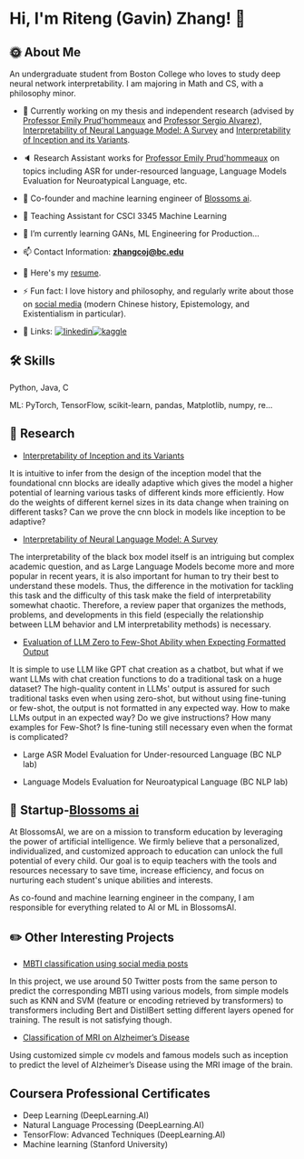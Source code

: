 # Hi, I'm Riteng (Gavin) Zhang! 👋


## 🌞 About Me
An undergraduate student from Boston College who loves to study deep neural network interpretability. I am majoring in Math and CS, with a philosophy minor.

- 🔭 Currently working on my thesis and independent research (advised by [Professor Emily Prud'hommeaux](https://www.bc.edu/bc-web/schools/mcas/departments/computer-science/people/faculty-directory/emily-prudhommeaux.html) and [Professor Sergio Alvarez](https://www.bc.edu/bc-web/schools/mcas/departments/computer-science/people/faculty-directory/sergio-alvarez.html)), [Interpretability of Neural Language Model: A Survey](https://github.com/ritengzhang/Interpretability-of-neural-language-model-A-survey/settings) and [Interpretability of Inception and its Variants](https://github.com/ritengzhang/Interpretability-of-Inception-and-its-variants).

- 🔈 Research Assistant works for [Professor Emily Prud'hommeaux](https://www.bc.edu/bc-web/schools/mcas/departments/computer-science/people/faculty-directory/emily-prudhommeaux.html) on topics including ASR for under-resourced language, Language Models Evaluation for Neuroatypical Language, etc.

- 🌻 Co-founder and machine learning engineer of [Blossoms ai](https://blossoms.ai/). 

- 📖 Teaching Assistant for CSCI 3345 Machine Learning

- 🌱 I’m currently learning GANs, ML Engineering for Production...

- 📫 Contact Information: **zhangcoj@bc.edu**

- 📄 Here's my [resume](https://drive.google.com/file/d/12eNCorX1xDg0lRXUqGkQPNJbtHdqNclr/view?usp=drive_link).

- ⚡ Fun fact: I love history and philosophy, and regularly write about those on [social media](https://mp.weixin.qq.com/s?__biz=MzUxMzA5NTYwOA==&mid=2247483679&idx=1&sn=ce7cbf5a52b5e0b824578bdd6b1d764b&chksm=f95b23c8ce2caadeeb78f56216e3dcd88924e9793e035447cca656f0c9d9f2c163dd4e93e39d#rd) (modern Chinese history, Epistemology, and Existentialism in particular).

- 🔗 Links:
[![linkedin](https://img.shields.io/badge/linkedin-0A66C2?style=for-the-badge&logo=linkedin&logoColor=white)](https://www.linkedin.com/in/riteng-zhang-755b63198)[![kaggle](https://raw.githubusercontent.com/rahuldkjain/github-profile-readme-generator/master/src/images/icons/Social/kaggle.svg)](https://kaggle.com/ritengzhang)

## 🛠 Skills
Python, Java, C

ML: PyTorch, TensorFlow, scikit-learn, pandas, Matplotlib, numpy, re...

## 📖 Research
- [Interpretability of Inception and its Variants](https://github.com/ritengzhang/Interpretability-of-Inception-and-its-variants)

It is intuitive to infer from the design of the inception model that the foundational cnn blocks are ideally adaptive which gives the model a higher potential of learning various tasks of different kinds more efficiently. How do the weights of different kernel sizes in its data change when training on different tasks? Can we prove the cnn block in models like inception to be adaptive?

- [Interpretability of Neural Language Model: A Survey](https://github.com/ritengzhang/Interpretability-of-neural-language-model-A-survey/settings)

The interpretability of the black box model itself is an intriguing but complex academic question, and as Large Language Models become more and more popular in recent years, it is also important for human to try their best to understand these models. Thus, the difference in the motivation for tackling this task and the difficulty of this task make the field of interpretability somewhat chaotic. Therefore, a review paper that organizes the methods, problems, and developments in this field (especially the relationship between LLM behavior and LM interpretability methods) is necessary. 

- [Evaluation of LLM Zero to Few-Shot Ability when Expecting Formatted Output](https://github.com/ritengzhang/Evaluation-of-LLM-Zero-to-Few-Shot-Ability-when-Expecting-Formatted-Output)

It is simple to use LLM like GPT chat creation as a chatbot, but what if we want LLMs with chat creation functions to do a traditional task on a huge dataset? The high-quality content in LLMs' output is assured for such traditional tasks even when using zero-shot, but without using fine-tuning or few-shot, the output is not formatted in any expected way. How to make LLMs output in an expected way? Do we give instructions? How many examples for Few-Shot? Is fine-tuning still necessary even when the format is complicated?

- Large ASR Model Evaluation for Under-resourced Language (BC NLP lab)

- Language Models Evaluation for Neuroatypical Language (BC NLP lab)


## 🏢 Startup-[Blossoms ai](https://blossoms.ai/)
At BlossomsAI, we are on a mission to transform education by leveraging the power of artificial intelligence. We firmly believe that a personalized, individualized, and customized approach to education can unlock the full potential of every child. Our goal is to equip teachers with the tools and resources necessary to save time, increase efficiency, and focus on nurturing each student's unique abilities and interests. 

As co-found and machine learning engineer in the company, I am responsible for everything related to AI or ML in BlossomsAI.

## ✏️ Other Interesting Projects
- [MBTI classification using social media posts](https://github.com/YifanZhou1999/NLP_project_Fall_22)

In this project, we use around 50 Twitter posts from the same person to predict the corresponding MBTI using various models, from simple models such as KNN and SVM (feature or encoding retrieved by transformers) to transformers including Bert and DistilBert setting different layers opened for training. The result is not satisfying though.

- [Classification of MRI on Alzheimer’s Disease
](https://github.com/zhangcoj/ML_Project)

Using customized simple cv models and famous models such as inception to predict the level of Alzheimer’s Disease using the MRI image of the brain.

## Coursera Professional Certificates
- Deep Learning (DeepLearning.AI)
- Natural Language Processing (DeepLearning.AI)
- TensorFlow: Advanced Techniques (DeepLearning.AI)
- Machine learning (Stanford University)
